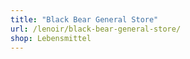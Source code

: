 ```yaml
---
title: "Black Bear General Store"
url: /lenoir/black-bear-general-store/
shop: Lebensmittel
---
```

